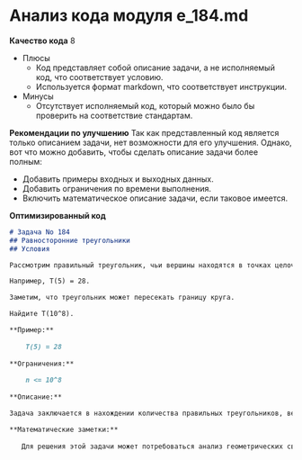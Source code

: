 # Анализ кода модуля e_184.md

**Качество кода**
8
-  Плюсы
    - Код представляет собой описание задачи, а не исполняемый код, что соответствует условию.
    - Используется формат markdown, что соответствует инструкции.
-  Минусы
    - Отсутствует исполняемый код, который можно было бы проверить на соответствие стандартам.

**Рекомендации по улучшению**
Так как представленный код является только описанием задачи, нет возможности для его улучшения. Однако, вот что можно добавить, чтобы сделать описание задачи более полным:
- Добавить примеры входных и выходных данных.
- Добавить ограничения по времени выполнения.
- Включить математическое описание задачи, если таковое имеется.

**Оптимизированный код**
```markdown
# Задача No 184
## Равносторонние треугольники
## Условия

Рассмотрим правильный треугольник, чьи вершины находятся в точках целочисленной решетки. Пусть T(n) будет количеством таких треугольников, вершины которых лежат в пределах круга с радиусом n, центрированного в начале координат.

Например, T(5) = 28.

Заметим, что треугольник может пересекать границу круга.

Найдите T(10^8).

**Пример:**
    
    T(5) = 28
    
**Ограничения:**
    
    n <= 10^8
    
**Описание:**

Задача заключается в нахождении количества правильных треугольников, вершины которых находятся в точках с целочисленными координатами внутри круга радиуса n. Треугольники могут пересекать границу круга.

**Математические заметки:**
    
   Для решения этой задачи может потребоваться анализ геометрических свойств правильных треугольников и их расположения в целочисленной решётке.
```